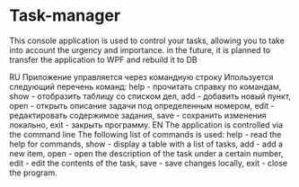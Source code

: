# Task-manager
This console application is used to control your tasks, allowing you to take into account the urgency and importance. in the future, it is planned to transfer the application to WPF and rebuild it to DB

RU
Приложение управляется через командную строку
Ипользуется следующий перечень команд:
 help - прочитать справку по командам,
 show - отобразить таблицу со списком дел,
 add - добавить новый пункт,
 open - открыть описание задачи под определенным номером, 
 edit - редактировать содержимое задания, 
 save - сохранить изменения локально, 
 exit - закрыть программу.
EN
The application is controlled via the command line
The following list of commands is used:
 help - read the help for commands,
 show - display a table with a list of tasks,
 add - add a new item,
 open - open the description of the task under a certain number,
 edit - edit the contents of the task,
 save - save changes locally,
 exit - close the program.